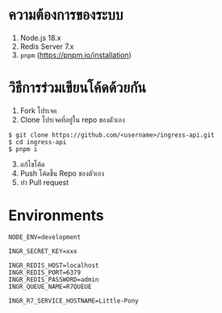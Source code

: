 # ความต้องการของระบบ
1. Node.js 18.x
2. Redis Server 7.x
3. `pnpm` (https://pnpm.io/installation)

# วิธีการร่วมเขียนโค้ดด้วยกัน

1. Fork โปรเจค
2. Clone โปรเจคที่อยู่ใน repo ของตัวเอง 
```shell
$ git clone https://github.com/<username>/ingress-api.git
$ cd ingress-api
$ pnpm i
```
3. แก้ไขโค้ด
4. Push โค้ดขึ้น Repo ของตัวเอง
5. ทำ Pull request


# Environments

```
NODE_ENV=development

INGR_SECRET_KEY=xxx

INGR_REDIS_HOST=localhost
INGR_REDIS_PORT=6379
INGR_REDIS_PASSWORD=admin
INGR_QUEUE_NAME=R7QUEUE

INGR_R7_SERVICE_HOSTNAME=Little-Pony
```